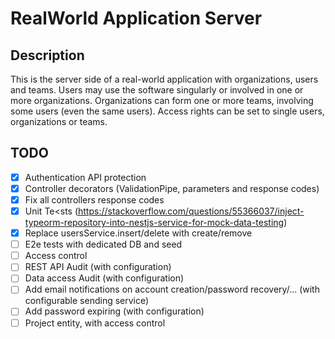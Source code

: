 # RealWorld Application Server

## Description
This is the server side of a real-world application with organizations, users and teams.
Users may use the software singularly or involved in one or more organizations.
Organizations can form one or more teams, involving some users (even the same users).
Access rights can be set to single users, organizations or teams.

## TODO
- [x] Authentication API protection
- [x] Controller decorators (ValidationPipe, parameters and response codes)
- [x] Fix all controllers response codes
- [x] Unit Te<sts (https://stackoverflow.com/questions/55366037/inject-typeorm-repository-into-nestjs-service-for-mock-data-testing)
- [x] Replace usersService.insert/delete with create/remove
- [ ] E2e tests with dedicated DB and seed
- [ ] Access control
- [ ] REST API Audit (with configuration)
- [ ] Data access Audit (with configuration)
- [ ] Add email notifications on account creation/password recovery/... (with configurable sending service)
- [ ] Add password expiring (with configuration)
- [ ] Project entity, with access control
